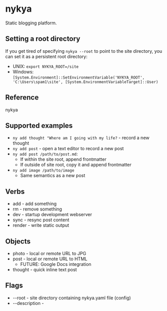 # nykya

Static blogging platform.


## Setting a root directory

If you get tired of specifying `nykya --root` to point to the site directory, you can set it as a persistent root directory:

* UNIX: `export NYKYA_ROOT=/site`
* Windows: `[System.Environment]::SetEnvironmentVariable('NYKYA_ROOT', 'C:\Users\spam1\site', [System.EnvironmentVariableTarget]::User)`


## Reference

nykya <verb> <object> <content>

## Supported examples

* `ny add thought "Where am I going with my life?` - record a new thought
* `ny add post` - open a text editor to record a new post
* `ny add post /path/to/post.md`:
   - If within the site root, append frontmatter
   - If outside of site root, copy it and append frontmatter
* `ny add image /path/to/image`
   - Same semantics as a new post

## Verbs

* add - add something
* rm - remove something
* dev - startup development webserver
* sync - resync post content
* render - write static output

## Objects

* photo - local or remote URL to JPG
* post - local or remote URL to HTML
   - FUTURE: Google Docs integration
* thought - quick inline text post

## Flags

* --root - site directory containing nykya.yaml file (config)
* --description -  